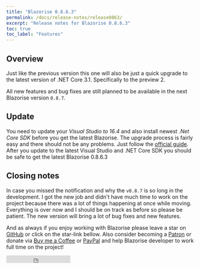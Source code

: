 ```yaml
---
title: "Blazorise 0.8.6.3"
permalink: /docs/release-notes/release0863/
excerpt: "Release notes for Blazorise 0.8.6.3"
toc: true
toc_label: "Features"
---
```


## Overview

Just like the previous version this one will also be just a quick upgrade to the latest version of .NET Core 3.1. Specifically to the preview 2.

All new features and bug fixes are still planned to be available in the next Blazorise version `0.8.7`.

## Update

You need to update your _Visual Studio to 16.4_ and also install newest _.Net Core SDK_ before you get the latest Blazorise. The upgrade process is fairly easy and there should not be any problems. Just follow the [official guide](https://devblogs.microsoft.com/aspnet/asp-net-core-updates-in-net-core-3-1-preview-2/). After you update to the latest Visual Studio and .NET Core SDK you should be safe to get the latest Blazorise 0.8.6.3

## Closing notes

In case you missed the notification and why the `v0.8.7` is so long in the development. I got the new job and didn't have much time to work on the project because there was a lot of things happening at once while moving. Everything is over now and I should be on track as before so please be patient. The new version will bring a lot of bug fixes and new features.

And as always if you enjoy working with Blazorise please leave a star on [GitHub](https://github.com/Megabit/Blazorise) or click on the star-link bellow. Also consider becoming a [Patron](https://www.patreon.com/mladenmacanovic) or donate via [Buy me a Coffee](https://www.buymeacoffee.com/mladenmacanovic) or [PayPal](https://www.paypal.me/mladenmacanovic) and help Blazorise developer to work full time on the project!

<iframe src="https://ghbtns.com/github-btn.html?user=Megabit&repo=Blazorise&type=star&count=true" frameborder="0" scrolling="0" width="170px" height="20px"></iframe>